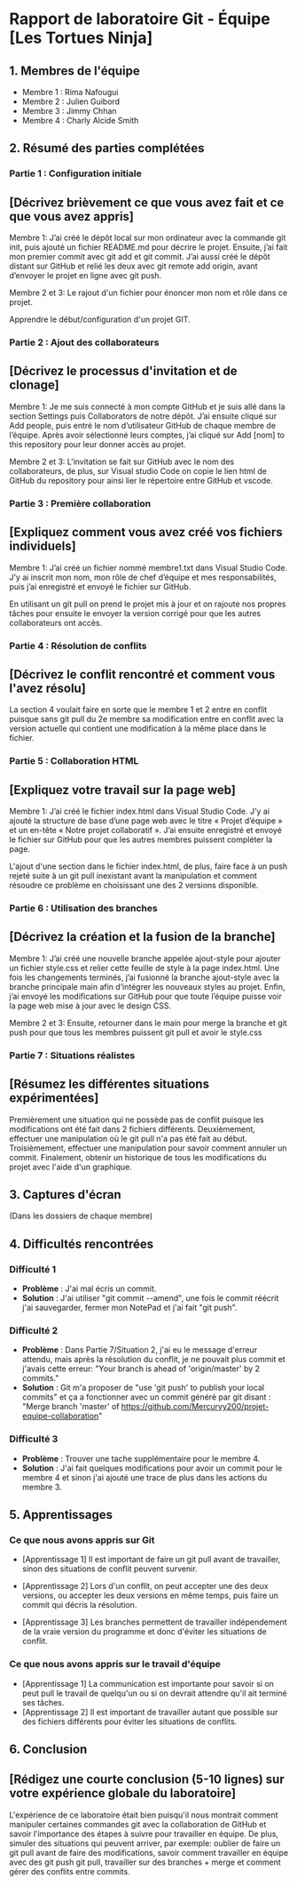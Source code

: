 # Rapport de laboratoire Git - Équipe [Les Tortues Ninja]

## 1. Membres de l'équipe

- Membre 1 : Rima Nafougui
- Membre 2 : Julien Guibord
- Membre 3 : Jimmy Chhan
- Membre 4 : Charly Alcide Smith

## 2. Résumé des parties complétées

### Partie 1 : Configuration initiale

## [Décrivez brièvement ce que vous avez fait et ce que vous avez appris]

Membre 1: J’ai créé le dépôt local sur mon ordinateur avec la commande git init, puis ajouté un fichier README.md pour décrire le projet. Ensuite, j’ai fait mon premier commit avec git add et git commit. J’ai aussi créé le dépôt distant sur GitHub et relié les deux avec git remote add origin, avant d’envoyer le projet en ligne avec git push.

Membre 2 et 3: Le rajout d'un fichier pour énoncer mon nom et rôle dans ce projet.

Apprendre le début/configuration d'un projet GIT.

### Partie 2 : Ajout des collaborateurs

## [Décrivez le processus d'invitation et de clonage]
Membre 1: Je me suis connecté à mon compte GitHub et je suis allé dans la section Settings puis Collaborators de notre dépôt. J’ai ensuite cliqué sur Add people, puis entré le nom d’utilisateur GitHub de chaque membre de l’équipe. Après avoir sélectionné leurs comptes, j’ai cliqué sur Add [nom] to this repository pour leur donner accès au projet.

Membre 2 et 3: L'invitation se fait sur GitHub avec le nom des collaborateurs, de plus, sur Visual studio Code on copie
le lien html de GitHub du repository pour ainsi lier le répertoire entre GitHub et vscode.

### Partie 3 : Première collaboration

## [Expliquez comment vous avez créé vos fichiers individuels]
Membre 1: J’ai créé un fichier nommé membre1.txt dans Visual Studio Code. J’y ai inscrit mon nom, mon rôle de chef d’équipe et mes responsabilités, puis j’ai enregistré et envoyé le fichier sur GitHub.

En utilisant un git pull on prend le projet mis à jour et on rajoute nos propres
tâches pour ensuite le envoyer la version corrigé pour que les autres collaborateurs ont accès.

### Partie 4 : Résolution de conflits

## [Décrivez le conflit rencontré et comment vous l'avez résolu]

La section 4 voulait faire en sorte que le membre 1 et 2 entre en conflit
puisque sans git pull du 2e membre sa modification entre en conflit avec la version
actuelle qui contient une modification à la même place dans le fichier.

### Partie 5 : Collaboration HTML

## [Expliquez votre travail sur la page web]
Membre 1: J’ai créé le fichier index.html dans Visual Studio Code. J’y ai ajouté la structure de base d’une page web avec le titre « Projet d’équipe » et un en-tête « Notre projet collaboratif ». J’ai ensuite enregistré et envoyé le fichier sur GitHub pour que les autres membres puissent compléter la page.

L'ajout d'une section dans le fichier index.html, de plus, faire face à un push rejeté suite à un git pull inexistant avant la manipulation et comment résoudre ce problème en choisissant une des 2 versions disponible.


### Partie 6 : Utilisation des branches

## [Décrivez la création et la fusion de la branche]
Membre 1: J’ai créé une nouvelle branche appelée ajout-style pour ajouter un fichier style.css et relier cette feuille de style à la page index.html. Une fois les changements terminés, j’ai fusionné la branche ajout-style avec la branche principale main afin d’intégrer les nouveaux styles au projet. Enfin, j’ai envoyé les modifications sur GitHub pour que toute l’équipe puisse voir la page web mise à jour avec le design CSS.

Membre 2 et 3: Ensuite, retourner dans le main pour merge la branche et git
push pour que tous les membres puissent git pull et avoir le style.css

### Partie 7 : Situations réalistes

## [Résumez les différentes situations expérimentées]

Premièrement une situation qui ne possède pas de conflit puisque
les modifications ont été fait dans 2 fichiers différents.
Deuxièmement, effectuer une manipulation où le git pull n'a pas été
fait au début. Troisièmement, effectuer une manipulation pour savoir
comment annuler un commit. Finalement, obtenir un historique de tous les
modifications du projet avec l'aide d'un graphique.

## 3. Captures d'écran

(Dans les dossiers de chaque membre)

## 4. Difficultés rencontrées

### Difficulté 1

- **Problème** : J'ai mal écris un commit.
- **Solution** : J'ai utiliser "git commit --amend", une fois
le commit réécrit j'ai sauvegarder, fermer mon NotePad et j'ai fait "git push".

### Difficulté 2

- **Problème** : Dans Partie 7/Situation 2, j'ai eu le message d'erreur attendu,
  mais après la résolution du conflit, je ne pouvait plus commit et j'avais cette erreur:
  "Your branch is ahead of 'origin/master' by 2 commits."
- **Solution** : Git m'a proposer de "use 'git push' to publish your local commits"
  et ça a fonctionner avec un commit généré par git disant :
  "Merge branch 'master' of https://github.com/Mercuryy200/projet-equipe-collaboration"

### Difficulté 3

- **Problème** : Trouver une tache supplémentaire pour le membre 4.
- **Solution** : J'ai fait quelques modifications pour avoir un commit pour le membre 4
  et sinon j'ai ajouté une trace de plus dans les actions du membre 3.

## 5. Apprentissages

### Ce que nous avons appris sur Git

- [Apprentissage 1]
  Il est important de faire un git pull avant de travailler,
  sinon des situations de conflit peuvent survenir.

- [Apprentissage 2]
  Lors d'un conflit, on peut accepter une des deux versions,
  ou accepter les deux versions en même temps, puis faire un
  commit qui décris la résolution.

- [Apprentissage 3]
  Les branches permettent de travailler indépendement de la
  vraie version du programme et donc d'éviter les situations
  de conflit.

### Ce que nous avons appris sur le travail d'équipe

- [Apprentissage 1]
  La communication est importante pour savoir si on peut pull
  le travail de quelqu'un ou si on devrait attendre qu'il ait
  terminé ses tâches.
- [Apprentissage 2]
  Il est important de travailler autant que possible sur des
  fichiers différents pour éviter les situations de conflits.

## 6. Conclusion

## [Rédigez une courte conclusion (5-10 lignes) sur votre expérience globale du laboratoire]

L'expérience de ce laboratoire était bien puisqu'il nous montrait comment manipuler certaines
commandes git avec la collaboration de GitHub et savoir l'importance des étapes à suivre pour
travailler en équipe. De plus, simuler des situations qui peuvent arriver, par exemple: oublier
de faire un git pull avant de faire des modifications, savoir comment travailler en équipe
avec des git push git pull, travailler sur des branches + merge et comment gérer des conflits
entre commits.
